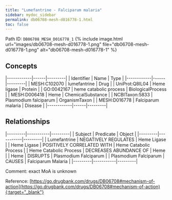 ```yaml
---
title: "Lumefantrine - Falciparum malaria"
sidebar: mydoc_sidebar
permalink: db06708-mesh-d016778-1.html
toc: false 
---
```



Path ID: `DB06708_MESH_D016778_1`
{% include image.html url="images/db06708-mesh-d016778-1.png" file="db06708-mesh-d016778-1.png" alt="db06708-mesh-d016778-1" %}

## Concepts

|------------|------|---------|
| Identifier | Name | Type    |
|------------|------|---------|
| MESH:C102070 | lumefantrine | Drug |
| UniProt:Q8IL04 | Heme ligase | Protein |
| GO:0042167 | heme catabolic process | BiologicalProcess |
| MESH:D006418 | Heme | ChemicalSubstance |
| NCBITaxon:5833 | Plasmodium falciparum | OrganismTaxon |
| MESH:D016778 | Falciparum malaria | Disease |
|------------|------|---------|

## Relationships

|---------|-----------|---------|
| Subject | Predicate | Object  |
|---------|-----------|---------|
| Lumefantrine | NEGATIVELY REGULATES | Heme Ligase |
| Heme Ligase | POSITIVELY CORRELATED WITH | Heme Catabolic Process |
| Heme Catabolic Process | DECREASES ABUNDANCE OF | Heme |
| Heme | DISRUPTS | Plasmodium Falciparum |
| Plasmodium Falciparum | CAUSES | Falciparum Malaria |
|---------|-----------|---------|

Comment: exact MoA is unknown

Reference: [https://go.drugbank.com/drugs/DB06708#mechanism-of-action](https://go.drugbank.com/drugs/DB06708#mechanism-of-action){:target="_blank"}